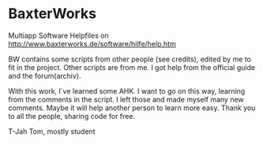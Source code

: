 # BaxterWorks
Multiapp Software
Helpfiles on http://www.baxterworks.de/software/hilfe/help.htm

BW contains some scripts from other people (see credits), edited by me to fit in the project.
Other scripts are from me. I got help from the official guide and the forum(archiv).

With this work, I´ve learned some AHK. I want to go on this way, learning from the comments
in the script. I left those and made myself many new comments. Maybe it will help another
person to learn more easy. Thank you to all the people, sharing code for free.

T-Jah Tom, mostly student
